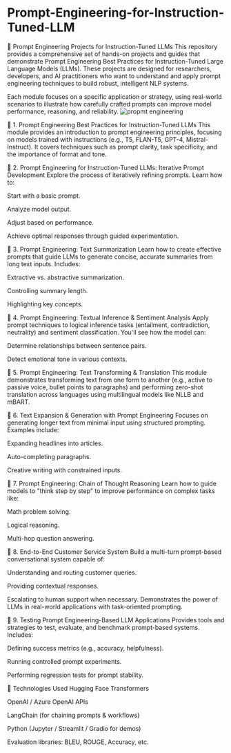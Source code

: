 # Prompt-Engineering-for-Instruction-Tuned-LLM
🧠 Prompt Engineering Projects for Instruction-Tuned LLMs
This repository provides a comprehensive set of hands-on projects and guides that demonstrate Prompt Engineering Best Practices for Instruction-Tuned Large Language Models (LLMs). These projects are designed for researchers, developers, and AI practitioners who want to understand and apply prompt engineering techniques to build robust, intelligent NLP systems.

Each module focuses on a specific application or strategy, using real-world scenarios to illustrate how carefully crafted prompts can improve model performance, reasoning, and reliability.
![propmt engineering](https://github.com/user-attachments/assets/57d4b9e5-6ad5-4c37-b886-c0818a5b0a21)

🔹 1. Prompt Engineering Best Practices for Instruction-Tuned LLMs
This module provides an introduction to prompt engineering principles, focusing on models trained with instructions (e.g., T5, FLAN-T5, GPT-4, Mistral-Instruct). It covers techniques such as prompt clarity, task specificity, and the importance of format and tone.

🔹 2. Prompt Engineering for Instruction-Tuned LLMs: Iterative Prompt Development
Explore the process of iteratively refining prompts. Learn how to:

Start with a basic prompt.

Analyze model output.

Adjust based on performance.

Achieve optimal responses through guided experimentation.

🔹 3. Prompt Engineering: Text Summarization
Learn how to create effective prompts that guide LLMs to generate concise, accurate summaries from long text inputs. Includes:

Extractive vs. abstractive summarization.

Controlling summary length.

Highlighting key concepts.

🔹 4. Prompt Engineering: Textual Inference & Sentiment Analysis
Apply prompt techniques to logical inference tasks (entailment, contradiction, neutrality) and sentiment classification. You'll see how the model can:

Determine relationships between sentence pairs.

Detect emotional tone in various contexts.

🔹 5. Prompt Engineering: Text Transforming & Translation
This module demonstrates transforming text from one form to another (e.g., active to passive voice, bullet points to paragraphs) and performing zero-shot translation across languages using multilingual models like NLLB and mBART.

🔹 6. Text Expansion & Generation with Prompt Engineering
Focuses on generating longer text from minimal input using structured prompting. Examples include:

Expanding headlines into articles.

Auto-completing paragraphs.

Creative writing with constrained inputs.

🔹 7. Prompt Engineering: Chain of Thought Reasoning
Learn how to guide models to "think step by step" to improve performance on complex tasks like:

Math problem solving.

Logical reasoning.

Multi-hop question answering.

🔹 8. End-to-End Customer Service System
Build a multi-turn prompt-based conversational system capable of:

Understanding and routing customer queries.

Providing contextual responses.

Escalating to human support when necessary.
Demonstrates the power of LLMs in real-world applications with task-oriented prompting.

🔹 9. Testing Prompt Engineering-Based LLM Applications
Provides tools and strategies to test, evaluate, and benchmark prompt-based systems. Includes:

Defining success metrics (e.g., accuracy, helpfulness).

Running controlled prompt experiments.

Performing regression tests for prompt stability.

🧪 Technologies Used
Hugging Face Transformers

OpenAI / Azure OpenAI APIs

LangChain (for chaining prompts & workflows)

Python (Jupyter / Streamlit / Gradio for demos)

Evaluation libraries: BLEU, ROUGE, Accuracy, etc.

